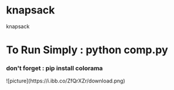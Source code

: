 # knapsack
knapsack
<h1>To Run Simply : python comp.py</h1>
<h3>don't forget : pip install colorama</h3>
![picture](https://i.ibb.co/ZfQrXZr/download.png)

